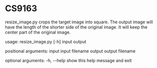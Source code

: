 # CS9163
resize_image.py crops the target image into square. 
The output image will have the length of the shorter side of the original image. 
It will keep the center part of the original image.

usage: resize_image.py [-h] input output

positional arguments:
  input       input filename
  output      output filename

optional arguments:
  -h, --help  show this help message and exit